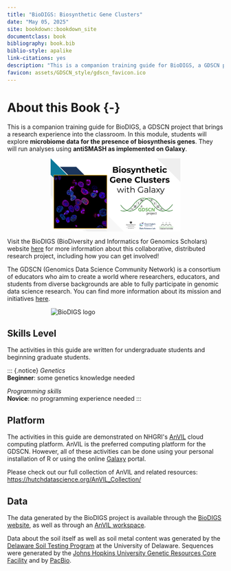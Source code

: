```yaml
---
title: "BioDIGS: Biosynthetic Gene Clusters"
date: "May 05, 2025"
site: bookdown::bookdown_site
documentclass: book
bibliography: book.bib
biblio-style: apalike
link-citations: yes
description: "This is a companion training guide for BioDIGS, a GDSCN project."
favicon: assets/GDSCN_style/gdscn_favicon.ico
---
```



# About this Book {-}

This is a companion training guide for BioDIGS, a GDSCN project that brings a research experience into the classroom. In this module, students will explore **microbiome data for the presence of biosynthesis genes**. They will run analyses using **antiSMASH as implemented on Galaxy**.

<img src="index_files/figure-html//1USiLPJZ21-47i_1dNXVMcVVb8rmswBCoUTIC8z8UG2Y_g2d459dad204_0_16.png" alt="Landing page for the Biosynthetic Gene Cluster Activity." width="60%" style="display: block; margin: auto;" />

Visit the BioDIGS (BioDiversity and Informatics for Genomics Scholars) website [here](https://biodigs.org/) for more information about this collaborative, distributed research project, including how you can get involved!

The GDSCN (Genomics Data Science Community Network) is a consortium of educators who aim to create a world where researchers, educators, and students from diverse backgrounds are able to fully participate in genomic data science research. You can find more information about its mission and initiatives [here](https://www.gdscn.org/home).

<img src="https://raw.githubusercontent.com/fhdsl/GDSCN_BioDIGS_Book/main/assets/GDSCN_style/logo_BioDIGS_final.png" alt="BioDIGS logo" width="300px" style="display: block; margin: auto;" />

## Skills Level

The activities in this guide are written for undergraduate students and beginning graduate students. 

::: {.notice}
_Genetics_  
**Beginner**: some genetics knowledge needed

_Programming skills_  
**Novice**: no programming experience needed
:::

## Platform

The activities in this guide are demonstrated on NHGRI's [AnVIL](https://anvilproject.org/) cloud computing platform. AnVIL is the preferred computing platform for the GDSCN. However, all of these activities can be done using your personal installation of R or using the online [Galaxy](usegalaxy.org) portal.

Please check out our full collection of AnVIL and related resources: https://hutchdatascience.org/AnVIL_Collection/

## Data

The data generated by the BioDIGS project is available through the [BioDIGS website](biodigs.org), as well as through an [AnVIL workspace](https://anvilproject.org).

Data about the soil itself as well as soil metal content was generated by the [Delaware Soil Testing Program](https://www.udel.edu/canr/cooperative-extension/environmental-stewardship/soil-testing/) at the University of Delaware. Sequences were generated by the [Johns Hopkins University Genetic Resources Core Facility](https://grcf.jhmi.edu/) and by [PacBio](https://www.pacb.com/).
